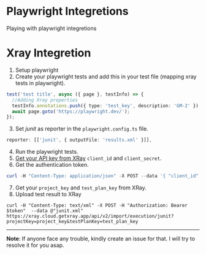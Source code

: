 # Playwright Integretions
Playing with playwright integretions


# Xray Integretion
1. Setup playwright
2. Create your playwright tests and add this in your test file (mapping xray tests in playwright).
```typescript
test('test title', async ({ page }, testInfo) => {
  //Adding Xray properties
  testInfo.annotations.push({ type: 'test_key', description: 'GM-2' });
  await page.goto('https://playwright.dev/');
});
```
3. Set _junit_ as reporter in the `playwright.config.ts` file.
```typescript
reporter: [['junit', { outputFile: 'results.xml' }]],
 ```
4. Run the playwright tests.
5. [Get your API key from XRay](https://help.hcltechsw.com/onetest/hclonetestserver/10.5.1/docs/topics/server_integ_xray_gen_keys.html) `client_id` and `client_secret`.
6. Get the authentication token.
```powershell
curl -H "Content-Type: application/json" -X POST --data '{ "client_id": "client_id","client_secret": "client_secret" }'  https://xray.cloud.getxray.app/api/v1/authenticate
```
7. Get your `project_key` and `test_plan_key` from XRay.
8. Upload test result to XRay
```
curl -H "Content-Type: text/xml" -X POST -H "Authorization: Bearer $token"  --data @"junit.xml" https://xray.cloud.getxray.app/api/v2/import/execution/junit?projectKey=project_key&testPlanKey=test_plan_key
```
------

**Note**: If anyone face any trouble, kindly create an issue for that. I will try to resolve it for you asap.
